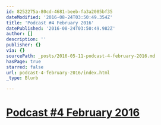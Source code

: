 ```yaml
---
id: 8252275a-80cd-4681-beeb-fa3a2085bf35
dateModified: '2016-08-24T03:50:49.354Z'
title: 'Podcast #4 February 2016'
datePublished: '2016-08-24T03:50:49.982Z'
author: []
description: ''
publisher: {}
via: {}
sourcePath: _posts/2016-05-11-podcast-4-february-2016.md
hasPage: true
starred: false
url: podcast-4-february-2016/index.html
_type: Blurb

---
```

# [Podcast \#4 February 2016][0]

[0]: https://soundcloud.com/kerry-keating-951355944/4-february/s-ZzjCu